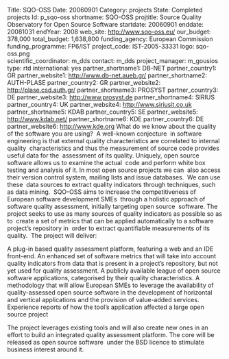 Title: SQO-OSS 
Date:  20060901 
Category: projects 
State: Completed projects
Id: p_sqo-oss 
shortname: SQO-OSS 
projtitle: Source Quality Observatory for Open Source Software 
startdate: 20060901 
enddate: 20081031 
endYear: 2008 
web_site: http://www.sqo-oss.eu/ 
our_budget: 378,000
total_budget: 1,638,800 
funding_agency: European Commission 
funding_programme: FP6/IST 
project_code: IST-2005-33331 
logo: sqo-oss.png  
scientific_coordinator: m_dds 
contact: m_dds 
project_manager: m_gousios 
type: rtd 
international: yes
partner_shortname1: DB-NET 
partner_country1: GR 
partner_website1: http://www.db-net.aueb.gr/
partner_shortname2: AUTH-PLASE 
partner_country2: GR 
partner_website2: http://plase.csd.auth.gr/
partner_shortname3: PROSYST 
partner_country3: DE 
partner_website3: http://www.prosyst.de
partner_shortname4: SIRIUS 
partner_country4: UK 
partner_website4: http://www.siriusit.co.uk
partner_shortname5: KDAB 
partner_country5: SE 
partner_website5: http://www.kdab.net/
partner_shortname6: KDE 
partner_country6: DE 
partner_website6: http://www.kde.org
What do we know about the quality of the software you are using?  A well-known conjecture  
in software engineering is that external quality characteristics are correlated to internal quality  
characteristics and thus the measurement of source code provides useful data for the  
assessment of its quality. Uniquely, open source software allows us to examine the actual  
code and perform white box testing and analysis of it. In most open source projects we can  
also access their version control system, mailing lists and issue databases.  We can use these  
data sources to extract quality indicators through techniques, such as data mining.  
SQO-OSS aims to increase the competitiveness of European software development SMEs  
through a holistic approach of software quality assessment, initially targeting open source  
software. The project seeks to use as many sources of quality indicators as possible so as to  
create a set of metrics that can be applied automatically to a software project’s repository in  
order to extract quantifiable measurements of its quality.  The project will deliver:


A plug-in based quality assessment platform, featuring a web and an IDE front-end.
An enhanced set of software metrics that will take into account quality indicators from data that is present in a project’s repository, but not yet used for quality assessment.
A publicly available league of open source software applications, categorised by their quality characteristics.
A methodology that will allow European SMEs to leverage the availability of quality-assessed open source software in the development of horizontal and vertical applications and the provision of value-added services.
Experience reports of how the tool’s application affected a large open source project


The project leverages existing tools and will also create new ones in an effort to build an
integrated quality assessment platform. The core will be released as open source software  
under the BSD licence to stimulate business interest around it.
	
